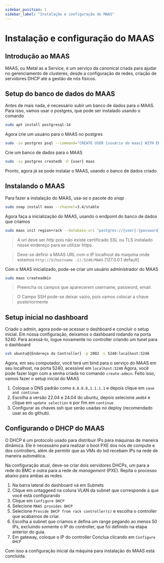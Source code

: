 ```yaml
---
sidebar_position: 1
sidebar_label: "Instalação e configuração do MAAS"
---
```


# Instalação e configuração do MAAS
## Introdução ao MAAS
MAAS, ou Metal as a Service, é um serviço da canonical criada para ajudar no gerenciamento de clusteres, desde a configuração de redes, criação de servidores
DHCP até a gestão de nós físicos.

## Setup do banco de dados do MAAS
Antes de mais nada, é necessário subir um banco de dados para o MAAS. Para isso, vamos usar o postgres, que pode ser instalado usando o comando
```sh
sudo apt install postgresql-14
```
Agora crie um usuário para o MAAS no postgres
```sh
sudo -iu postgres psql --command="CREATE USER {usuário do maas} WITH ENCRYPTED PASSWORD '{senha do usuário maas}'"
```
Crie um banco de dados para o MAAS
```sh
sudo -iu postgres createdb -O {user} maas
```
Pronto, agora já se pode instalar o MAAS, usando o banco de dados criado.

## Instalando o MAAS
Para fazer a instalação do MAAS, usa-se o pacote do _snap_
```sh
sudo snap install maas --channel=3.4/stable
```
Agora faça a inicialização do MAAS, usando o endpoint do banco de dados que criamos
```sh
sudo maas init region+rack --database-uri "postgres://{user}:{password}@localhost/maas" --maas-url "http://127.0.0.1:5240/MAAS"
```
> A url deve ser _http_ pois não existe certificado SSL ou TLS instalado nesse endereço para se utilizar https.

> Deve-se definir a MAAS URL com o IP localhost da maquina onde estamos `http://$(hostname -i):5240/MAAS` [127.0.0.1 default]

Com o MAAS inicializado, pode-se criar um usuário administrador do MAAS
```sh
sudo maas createadmin
```
> Preencha os campos que aparecerem username, password, email.

> O Campo SSH pode-se deixar vazio, pois vamos colocar a chave posteriormente

## Setup inicial no dashboard
Criado o admin, agora pode-se acessar o dashboard e concluir o setup inicial.
Em nossa configuração, deixamos o dashboard rodando na porta 5240. Para acessá-lo, logue novamente no controller criando um tunel para
o dashboard
```sh
ssh ubuntu@{Endereço do Controller} -p 2002 -L 5240:localhost:5240
```
Agora, em seu computador, você terá um bind para o serviço do MAAS em seu localhost, na porta 5240, acessível em `localhost:5240`
Agora, você pode fazer login com a senha criada no comando `create-admin`. Feito isso, vamos fazer o setup inicial do MAAS

1. Coloque o DNS padrão como `8.8.8.8,1.1.1.1` e depois clique em `save and continue`
2. Escolha a versão 22.04 e 24.04 do ubuntu, depois selecione `amd64` e clique em `update selection` e por fim em `continue`
3. Configurar as chaves ssh que serão usadas no deploy (recomendado usar as do github).

## Configurando o DHCP do MAAS
O DHCP é um protocolo usado para distribuir IPs para máquinas de maneira dinâmica. Ele é necessário para realizar o boot PXE dos nós de compute e dos controllers, além de permitir que as VMs do lxd recebam IPs na rede de maneira automática.

Na configuração atual, deve-se criar dois servidores DHCPs, um para a rede do BMC e outra para a rede de _management_ (PXE). Repita o processo abaixo para ambas as redes.
1. Na barra lateral do dashboard vá em Subnets
2. Clique em untaggeed na coluna VLAN da subnet que corresponde a que você está configurando
3. Clique em `Configure DHCP`
4. Selecione `MAAS provides DHCP`
5. Selecione `Provide DHCP from rack controller(s)` e escolha o controller que acabamos de criar.
6. Escolha a subnet que criamos e defina um range pegando ao menos 50 IPs, excluindo somente o IP do controller, que foi definido na etapa anterior do guia.
7. Em gateway, coloque o IP do controller
Conclua clicando em `Configure DHCP`

Com isso a configuração inicial da máquina para instalação do MAAS está concluida.

